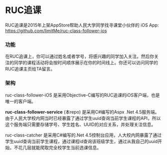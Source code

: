
# RUC追课

RUC追课是2015年上架AppStore帮助人民大学同学找寻课堂小伙伴的 iOS App: https://github.com/limitMe/ruc-class-follower-ios

### 功能

在RUC追课上，你可以通过姓名或者学号，将感兴趣的同学加入关注。然后你关注的同学的课程活动将会按时间顺序展示在你的时间线上。你还可以访问同学的RUC追课主页给TA留言。

### 架构

ruc-class-follower-iOS 是采用Objective-C编写的RUC追课的iOS客户端，也是唯一的客户端。

**ruc-class-follower-service** (本repo) 是采用C#编写的Aspx .Net 4.5服务端。由于人民大学校内网当时已经暴露了通过学生uuid查询当前学生课程的API，所以这个服务端只需要存储学号、学生姓名、UUID的对应关系，并处理关注信息。

ruc-class-catcher 是采用C#编写的.Net 4.5控制台应用，人大校内网暴露了通过学生uuid查询当前学生课程，通过课程id查询该班级学生，通过从我自己的uuid开始，不花几层就能爬取完全校学生当前选课信息。
